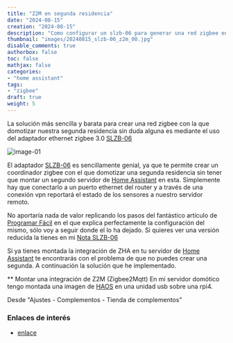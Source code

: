 ```yaml
---
title: "Z2M en segunda residencia"
date: "2024-08-15"
creation: "2024-08-15"
description: "Como configurar un slzb-06 para generar una red zigbee en una segunda residencia"
thumbnail: "images/20240815_slzb-06_z2m_00.jpg"
disable_comments: true
authorbox: false
toc: false
mathjax: false
categories:
- "home assistant"
tags:
- "zigbee"
draft: true
weight: 5
---
```

La solución más sencilla y barata para crear una red zigbee con la que domotizar nuestra segunda residencia sin duda alguna es mediante el uso del adaptador ethernet zigbee 3.0 [SLZB-06]
<!--more-->
![image-01]

El adaptador [SLZB-06] es sencillamente genial, ya que te permite crear un coordinador zigbee con el que domotizar una segunda residencia sin tener que montar un segundo servidor de [Home Assistant] en esta. Simplemente hay que conectarlo a un puerto ethernet del router y a través de una conexión vpn reportará el estado de los sensores a nuestro servidor remoto.

No aportaría nada de valor replicando los pasos del fantástico artículo de [Programar Fácil] en el que explica perfectamente la configuración del mismo, sólo voy a seguir donde el lo ha dejado. Si quieres ver una versión reducida la tienes en mi [Nota SLZB-06]

Si ya tienes montada la integración de ZHA en tu servidor de [Home Assistant] te encontrarás con el problema de que no puedes crear una segunda. A continuación la solución que he implementado.

** Montar una integración de Z2M (Zigbee2Mqtt)
En mi servidor domótico tengo montada una imagen de [HAOS] en una unidad usb sobre una rpi4.

Desde "Ajustes - Complementos - Tienda de complementos"

### Enlaces de interés
- [enlace](www.sherblog.pro)

[HAOS]: https://www.home-assistant.io/installation/raspberrypi
[Home Assistant]: https://www.home-assistant.io/
[Nota SLZB-06]: https://sherblog.es/brain/#c6386915-e497-48d4-a467-445d84ede824
[Programar Fácil]: https://programarfacil.com/domotica/multiples-casas-con-home-assistant/
[SLZB-06]: https://smlight.tech/product/slzb-06/

[image-01]: /images/20240815_slzb-06_z2m_01.jpg



